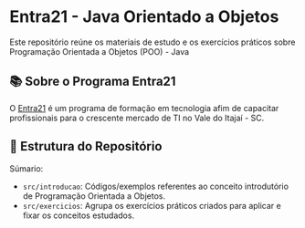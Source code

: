 # Entra21 - Java Orientado a Objetos

Este repositório reúne os materiais de estudo e os exercícios práticos sobre Programação Orientada a Objetos (POO) - Java

## 📚 Sobre o Programa Entra21

O [Entra21](https://www.entra21.com.br/) é um programa de formação em tecnologia afim de capacitar profissionais para o crescente mercado de TI no Vale do Itajaí - SC.

## 📂 Estrutura do Repositório

Súmario:

* `src/introducao`: Códigos/exemplos referentes ao conceito introdutório de Programação Orientada a Objetos.
* `src/exercicios`: Agrupa os exercícios práticos criados para aplicar e fixar os conceitos estudados.
